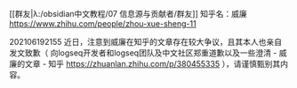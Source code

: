 [[群友|λ:/obsidian中文教程/07 信息源与贡献者/群友]]
知乎名：威廉
https://www.zhihu.com/people/zhou-xue-sheng-11

202106192155
近日，注意到威廉在知乎的文章存在较大争议，且其本人也亲自发文致歉（ 向logseq开发者和logseq团队及中文社区郑重道歉以及一些澄清 - 威廉的文章 - 知乎 https://zhuanlan.zhihu.com/p/380455335 ），请谨慎甄别其内容。